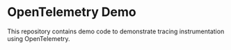 # OpenTelemetry Demo

This repository contains demo code to demonstrate tracing instrumentation using OpenTelemetry.
